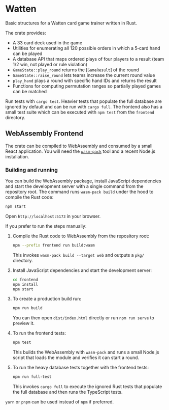 # Watten

Basic structures for a Watten card game trainer written in Rust.

The crate provides:

- A 33 card deck used in the game
- Utilities for enumerating all 120 possible orders in which a 5‑card hand can be played
- A database API that maps ordered plays of four players to a result (team 1/2 win, not played or rule violation)
- `GameState::play_round` returns the [`GameResult`] of the round
- `GameState::raise_round` lets teams increase the current round value
- `play_hand` plays a round with specific hand IDs and returns the result
- Functions for computing permutation ranges so partially played games can be matched

Run tests with `cargo test`. Heavier tests that populate the full
database are ignored by default and can be run with `cargo full`.
The frontend also has a small test suite which can be executed with
`npm test` from the `frontend` directory.

## WebAssembly Frontend

The crate can be compiled to WebAssembly and consumed by a small React
application.  You will need the [`wasm-pack`](https://rustwasm.github.io/wasm-pack/)
tool and a recent Node.js installation.

### Building and running

You can build the WebAssembly package, install JavaScript dependencies and
start the development server with a single command from the repository root.
The command runs `wasm-pack build` under the hood to compile the Rust code:

```bash
npm start
```

Open `http://localhost:5173` in your browser.

If you prefer to run the steps manually:

1. Compile the Rust code to WebAssembly from the repository root:

   ```bash
   npm --prefix frontend run build:wasm
   ```

   This invokes `wasm-pack build --target web` and outputs a `pkg/` directory.

2. Install JavaScript dependencies and start the development server:

   ```bash
   cd frontend
   npm install
   npm start
   ```

3. To create a production build run:

   ```bash
   npm run build
   ```

   You can then open `dist/index.html` directly or run `npm run serve` to preview
   it.

4. To run the frontend tests:

   ```bash
   npm test
   ```

   This builds the WebAssembly with `wasm-pack` and runs a small Node.js
   script that loads the module and verifies it can start a round.

5. To run the heavy database tests together with the frontend tests:

   ```bash
   npm run full-test
   ```

   This invokes `cargo full` to execute the ignored Rust tests that populate
   the full database and then runs the TypeScript tests.

`yarn` or `pnpm` can be used instead of `npm` if preferred.
